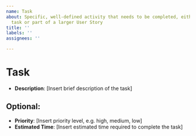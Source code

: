 ```yaml
---
name: Task
about: Specific, well-defined activity that needs to be completed, either as a single
  task or part of a larger User Story
title: ''
labels: ''
assignees: ''

---
```


# Task

* **Description**: [Insert brief description of the task]

## Optional:

* **Priority**: [Insert priority level, e.g. high, medium, low]
* **Estimated Time**: [Insert estimated time required to complete the task]
